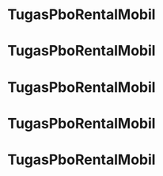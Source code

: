 # TugasPboRentalMobil
# TugasPboRentalMobil
# TugasPboRentalMobil
# TugasPboRentalMobil
# TugasPboRentalMobil
